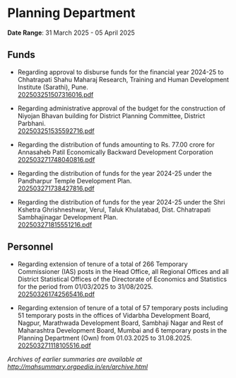 # Planning Department

**Date Range**: 31 March 2025 - 05 April 2025


## Funds
- Regarding approval to disburse funds for the financial year 2024-25 to Chhatrapati Shahu Maharaj Research, Training and Human Development Institute (Sarathi), Pune.\
  [202503251507316016.pdf](https://gr.maharashtra.gov.in/Site/Upload/Government%20Resolutions/English/202503251507316016.pdf)

- Regarding administrative approval of the budget for the construction of Niyojan Bhavan building for District Planning Committee, District Parbhani.\
  [202503251535592716.pdf](https://gr.maharashtra.gov.in/Site/Upload/Government%20Resolutions/English/202503251535592716.pdf)

- Regarding the distribution of funds amounting to Rs. 77.00 crore for Annasaheb Patil Economically Backward Development Corporation\
  [202503271748040816.pdf](https://gr.maharashtra.gov.in/Site/Upload/Government%20Resolutions/English/202503271748040816....pdf)

- Regarding the distribution of funds for the year 2024-25 under the Pandharpur Temple Development Plan.\
  [202503271738427816.pdf](https://gr.maharashtra.gov.in/Site/Upload/Government%20Resolutions/English/202503271738427816.pdf)

- Regarding the distribution of funds for the year 2024-25 under the Shri Kshetra Ghrishneshwar, Verul, Taluk Khulatabad, Dist. Chhatrapati Sambhajinagar Development Plan.\
  [202503271815551216.pdf](https://gr.maharashtra.gov.in/Site/Upload/Government%20Resolutions/English/202503271815551216.pdf)

## Personnel
- Regarding extension of tenure of a total of 266 Temporary  Commissioner (IAS) posts in the Head Office, all Regional Offices and all District Statistical Offices of the Directorate of Economics and Statistics for the period from 01/03/2025 to 31/08/2025.\
  [202503261742565416.pdf](https://gr.maharashtra.gov.in/Site/Upload/Government%20Resolutions/English/202503261742565416.pdf)

- Regarding extension of tenure of a total of 57 temporary posts including 51 temporary posts in the offices of Vidarbha Development Board, Nagpur, Marathwada Development Board, Sambhaji Nagar and Rest of Maharashtra Development Board, Mumbai and 6 temporary posts in the Planning Department (Own) from 01.03.2025 to 31.08.2025.\
  [202503271118105516.pdf](https://gr.maharashtra.gov.in/Site/Upload/Government%20Resolutions/English/202503271118105516.pdf)


*Archives of earlier summaries are available at http://mahsummary.orgpedia.in/en/archive.html*